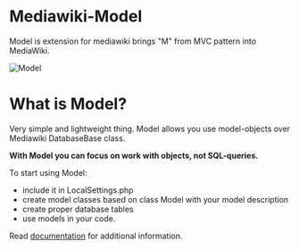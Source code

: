 Mediawiki-Model
===============

Model is extension for mediawiki brings "M" from MVC pattern into MediaWiki.

![Model](http://i.imgur.com/QsakWVL.png)

What is Model?
==============

Very simple and lightweight thing.
Model allows you use model-objects over Mediawiki DatabaseBase class.

**With Model you can focus on work with objects, not SQL-queries.**

To start using Model:

- include it in LocalSettings.php
- create model classes based on class Model with your model description
- create proper database tables
- use models in your code.

Read [documentation](http://github.com/vedmaka/Mediawiki-Model/wiki) for additional information.
